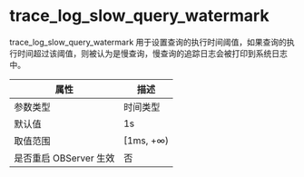 trace_log_slow_query_watermark 
===================================================

trace_log_slow_query_watermark 用于设置查询的执行时间阈值，如果查询的执行时间超过该阈值，则被认为是慢查询，慢查询的追踪日志会被打印到系统日志中。


|      **属性**      |   **描述**   |
|------------------|------------|
| 参数类型             | 时间类型       |
| 默认值              | 1s      |
| 取值范围             | \[1ms, +∞) |
| 是否重启 OBServer 生效 | 否          |




